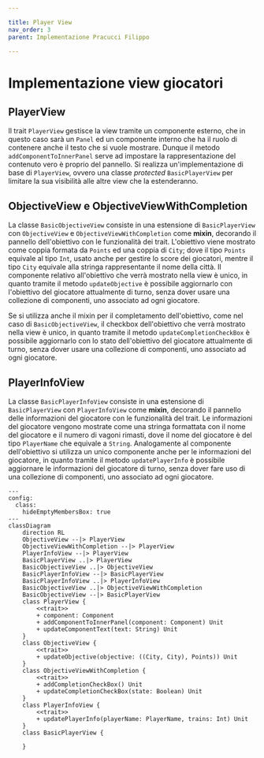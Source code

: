 ```yaml
---

title: Player View
nav_order: 3
parent: Implementazione Pracucci Filippo

---
```


# Implementazione view giocatori

## PlayerView

Il trait `PlayerView` gestisce la view tramite un componente esterno, che in questo caso sarà un `Panel` ed un
componente interno che ha il ruolo di contenere anche il testo che si vuole mostrare. Dunque il metodo
`addComponentToInnerPanel` serve ad impostare la rappresentazione del contenuto vero è proprio del pannello.
Si realizza un'implementazione di base di `PlayerView`, ovvero una classe _protected_ `BasicPlayerView` per limitare la
sua visibilità alle altre view che la estenderanno.

## ObjectiveView e ObjectiveViewWithCompletion

La classe `BasicObjectiveView` consiste in una estensione di `BasicPlayerView` con `ObjectiveView` e
`ObjectiveViewWithCompletion` come **mixin**, decorando il pannello dell'obiettivo con le funzionalità dei trait.
L'obiettivo viene mostrato come coppia formata da `Points` ed una coppia di `City`; dove il tipo `Points` equivale al
tipo `Int`, usato anche per gestire lo score dei giocatori, mentre il tipo `City` equivale alla stringa rappresentante
il nome della città. Il componente relativo all'obiettivo che verrà mostrato nella view è unico, in quanto tramite il
metodo `updateObjective` è possibile aggiornarlo con l'obiettivo del giocatore attualmente di turno, senza dover usare
una collezione di componenti, uno associato ad ogni giocatore.

Se si utilizza anche il mixin per il completamento dell'obiettivo, come nel caso di `BasicObjectiveView`, il checkbox
dell'obiettivo che verrà mostrato nella view è unico, in quanto tramite il metodo `updateCompletionCheckBox` è possibile
aggiornarlo con lo stato dell'obiettivo del giocatore attualmente di turno, senza dover usare una collezione di
componenti, uno associato ad ogni giocatore.

## PlayerInfoView

La classe `BasicPlayerInfoView` consiste in una estensione di `BasicPlayerView` con `PlayerInfoView` come **mixin**,
decorando il pannello delle informazioni del giocatore con le funzionalità del trait. Le informazioni del giocatore
vengono mostrate come una stringa formattata con il nome del giocatore e il numero di vagoni rimasti, dove il nome del
giocatore è del tipo `PlayerName` che equivale a `String`. Analogamente al componente dell'obiettivo si utilizza un
unico componente anche per le informazioni del giocatore, in quanto tramite il metodo `updatePlayerInfo` è possibile
aggiornare le informazioni del giocatore di turno, senza dover fare uso di una collezione di componenti, uno associato
ad ogni giocatore.

```mermaid
---
config:
  class:
    hideEmptyMembersBox: true
---
classDiagram
    direction RL
    ObjectiveView --|> PlayerView
    ObjectiveViewWithCompletion --|> PlayerView
    PlayerInfoView --|> PlayerView
    BasicPlayerView ..|> PlayerView
    BasicObjectiveView ..|> ObjectiveView
    BasicPlayerInfoView --|> BasicPlayerView
    BasicPlayerInfoView ..|> PlayerInfoView
    BasicObjectiveView ..|> ObjectiveViewWithCompletion
    BasicObjectiveView --|> BasicPlayerView
    class PlayerView {
        <<trait>>
        + component: Component
        + addComponentToInnerPanel(component: Component) Unit
        + updateComponentText(text: String) Unit
    }
    class ObjectiveView {
        <<trait>>
        + updateObjective(objective: ((City, City), Points)) Unit
    }
    class ObjectiveViewWithCompletion {
        <<trait>>
        + addCompletionCheckBox() Unit
        + updateCompletionCheckBox(state: Boolean) Unit
    }
    class PlayerInfoView {
        <<trait>>
        + updatePlayerInfo(playerName: PlayerName, trains: Int) Unit
    }
    class BasicPlayerView {
            
    }
```